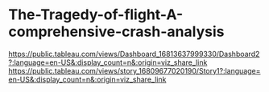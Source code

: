 # The-Tragedy-of-flight-A-comprehensive-crash-analysis
https://public.tableau.com/views/Dashboard_16813637999330/Dashboard2?:language=en-US&:display_count=n&:origin=viz_share_link
https://public.tableau.com/views/story_16809677020190/Story1?:language=en-US&:display_count=n&:origin=viz_share_link
